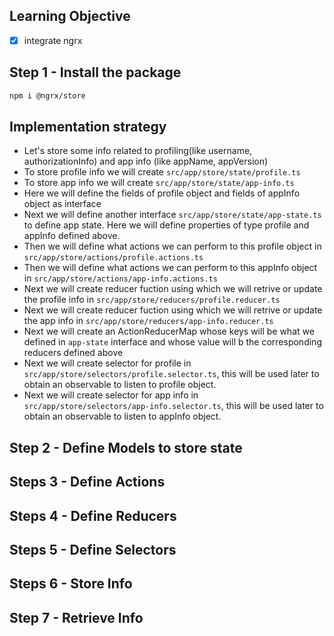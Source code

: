## Learning Objective
- [x] integrate ngrx

## Step 1 - Install the package
```sh
npm i @ngrx/store
```

## Implementation strategy
- Let's store some info related to profiling(like username, authorizationInfo) and app info (like appName, appVersion)
- To store profile info we will create `src/app/store/state/profile.ts`
- To store app info we will create `src/app/store/state/app-info.ts`
- Here we will define the fields of profile object and fields of appInfo object as interface
- Next we will define another interface `src/app/store/state/app-state.ts` to define app state. Here we will define properties of type profile and appInfo defined above.
- Then we will define what actions we can perform to this profile object in `src/app/store/actions/profile.actions.ts`
- Then we will define what actions we can perform to this appInfo object in `src/app/store/actions/app-info.actions.ts`
- Next we will create reducer fuction using which we will retrive or update the profile info in `src/app/store/reducers/profile.reducer.ts`
- Next we will create reducer fuction using which we will retrive or update the app info in `src/app/store/reducers/app-info.reducer.ts`
- Next we will create an ActionReducerMap whose keys will be what we defined in `app-state` interface and whose value will b the corresponding reducers defined above
- Next we will create selector for profile in `src/app/store/selectors/profile.selector.ts`, this will be used later to obtain an observable to listen to profile object.
- Next we will create selector for app info in `src/app/store/selectors/app-info.selector.ts`, this will be used later to obtain an observable to listen to appInfo object.


## Step 2 - Define Models to store state

## Steps 3 - Define Actions

## Steps 4 - Define Reducers

## Steps 5 - Define Selectors

## Steps 6 - Store Info

## Step 7 - Retrieve Info